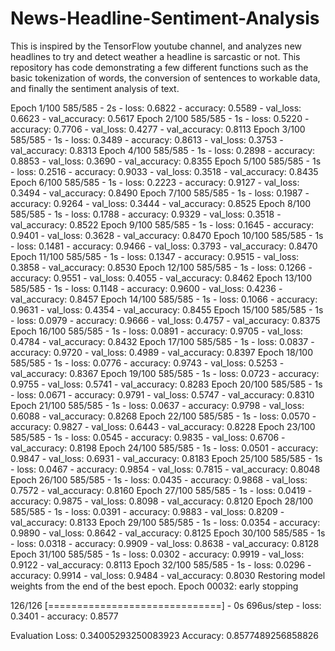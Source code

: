 # News-Headline-Sentiment-Analysis
This is inspired by the TensorFlow youtube channel, and analyzes new headlines to try and detect weather a headline is sarcastic or not. This repository has code demonstrating a few different functions such as the basic tokenization of words, the conversion of sentences to workable data, and finally the sentiment analysis of text.

Epoch 1/100
585/585 - 2s - loss: 0.6822 - accuracy: 0.5589 - val_loss: 0.6623 - val_accuracy: 0.5617
Epoch 2/100
585/585 - 1s - loss: 0.5220 - accuracy: 0.7706 - val_loss: 0.4277 - val_accuracy: 0.8113
Epoch 3/100
585/585 - 1s - loss: 0.3489 - accuracy: 0.8613 - val_loss: 0.3753 - val_accuracy: 0.8313
Epoch 4/100
585/585 - 1s - loss: 0.2898 - accuracy: 0.8853 - val_loss: 0.3690 - val_accuracy: 0.8355
Epoch 5/100
585/585 - 1s - loss: 0.2516 - accuracy: 0.9033 - val_loss: 0.3518 - val_accuracy: 0.8435
Epoch 6/100
585/585 - 1s - loss: 0.2223 - accuracy: 0.9127 - val_loss: 0.3494 - val_accuracy: 0.8490
Epoch 7/100
585/585 - 1s - loss: 0.1987 - accuracy: 0.9264 - val_loss: 0.3444 - val_accuracy: 0.8525
Epoch 8/100
585/585 - 1s - loss: 0.1788 - accuracy: 0.9329 - val_loss: 0.3518 - val_accuracy: 0.8522
Epoch 9/100
585/585 - 1s - loss: 0.1645 - accuracy: 0.9401 - val_loss: 0.3628 - val_accuracy: 0.8470
Epoch 10/100
585/585 - 1s - loss: 0.1481 - accuracy: 0.9466 - val_loss: 0.3793 - val_accuracy: 0.8470
Epoch 11/100
585/585 - 1s - loss: 0.1347 - accuracy: 0.9515 - val_loss: 0.3858 - val_accuracy: 0.8530
Epoch 12/100
585/585 - 1s - loss: 0.1266 - accuracy: 0.9551 - val_loss: 0.4055 - val_accuracy: 0.8462
Epoch 13/100
585/585 - 1s - loss: 0.1148 - accuracy: 0.9600 - val_loss: 0.4236 - val_accuracy: 0.8457
Epoch 14/100
585/585 - 1s - loss: 0.1066 - accuracy: 0.9631 - val_loss: 0.4354 - val_accuracy: 0.8455
Epoch 15/100
585/585 - 1s - loss: 0.0979 - accuracy: 0.9666 - val_loss: 0.4757 - val_accuracy: 0.8375
Epoch 16/100
585/585 - 1s - loss: 0.0891 - accuracy: 0.9705 - val_loss: 0.4784 - val_accuracy: 0.8432
Epoch 17/100
585/585 - 1s - loss: 0.0837 - accuracy: 0.9720 - val_loss: 0.4989 - val_accuracy: 0.8397
Epoch 18/100
585/585 - 1s - loss: 0.0776 - accuracy: 0.9743 - val_loss: 0.5253 - val_accuracy: 0.8367
Epoch 19/100
585/585 - 1s - loss: 0.0723 - accuracy: 0.9755 - val_loss: 0.5741 - val_accuracy: 0.8283
Epoch 20/100
585/585 - 1s - loss: 0.0671 - accuracy: 0.9791 - val_loss: 0.5747 - val_accuracy: 0.8310
Epoch 21/100
585/585 - 1s - loss: 0.0637 - accuracy: 0.9798 - val_loss: 0.6088 - val_accuracy: 0.8268
Epoch 22/100
585/585 - 1s - loss: 0.0570 - accuracy: 0.9827 - val_loss: 0.6443 - val_accuracy: 0.8228
Epoch 23/100
585/585 - 1s - loss: 0.0545 - accuracy: 0.9835 - val_loss: 0.6706 - val_accuracy: 0.8198
Epoch 24/100
585/585 - 1s - loss: 0.0501 - accuracy: 0.9847 - val_loss: 0.6931 - val_accuracy: 0.8183
Epoch 25/100
585/585 - 1s - loss: 0.0467 - accuracy: 0.9854 - val_loss: 0.7815 - val_accuracy: 0.8048
Epoch 26/100
585/585 - 1s - loss: 0.0435 - accuracy: 0.9868 - val_loss: 0.7572 - val_accuracy: 0.8160
Epoch 27/100
585/585 - 1s - loss: 0.0419 - accuracy: 0.9875 - val_loss: 0.8098 - val_accuracy: 0.8120
Epoch 28/100
585/585 - 1s - loss: 0.0391 - accuracy: 0.9883 - val_loss: 0.8209 - val_accuracy: 0.8133
Epoch 29/100
585/585 - 1s - loss: 0.0354 - accuracy: 0.9890 - val_loss: 0.8642 - val_accuracy: 0.8125
Epoch 30/100
585/585 - 1s - loss: 0.0318 - accuracy: 0.9909 - val_loss: 0.8638 - val_accuracy: 0.8128
Epoch 31/100
585/585 - 1s - loss: 0.0302 - accuracy: 0.9919 - val_loss: 0.9122 - val_accuracy: 0.8113
Epoch 32/100
585/585 - 1s - loss: 0.0296 - accuracy: 0.9914 - val_loss: 0.9484 - val_accuracy: 0.8030
Restoring model weights from the end of the best epoch.
Epoch 00032: early stopping

126/126 [==============================] - 0s 696us/step - loss: 0.3401 - accuracy: 0.8577

Evaluation
Loss: 0.34005293250083923
Accuracy: 0.8577489256858826